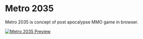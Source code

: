 Metro 2035
========

Metro 2035 is concept of post apocalypse MMO game in browser.

[![Metro 2035 Preview](https://raw.githubusercontent.com/unitpoint/metro2035/master/preview.jpg)](#)
